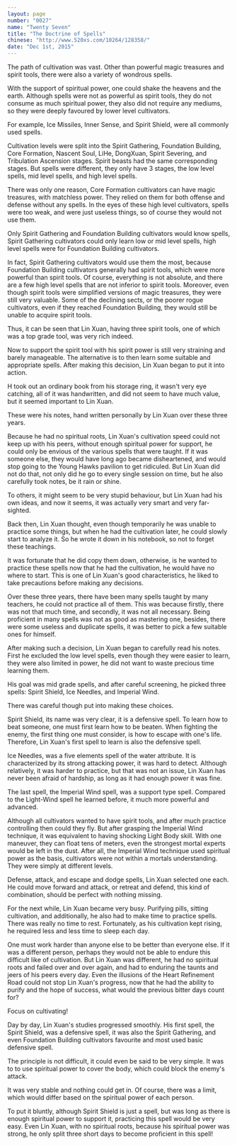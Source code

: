 ```yaml
---
layout: page
number: "0027"
name: "Twenty Seven"
title: "The Doctrine of Spells"
chinese: "http://www.520xs.com/10264/128358/"
date: "Dec 1st, 2015"
---
```


The path of cultivation was vast. Other than powerful magic treasures and spirit tools, there were also a variety of wondrous spells.

With the support of spiritual power, one could shake the heavens and the earth. Although spells were not as powerful as spirit tools, they do not consume as much spiritual power, they also did not require any mediums, so they were deeply favoured by lower level cultivators.

For example, Ice Missiles, Inner Sense, and Spirit Shield, were all commonly used spells.

Cultivation levels were split into the Spirit Gathering, Foundation Building, Core Formation, Nascent Soul, LiHe, DongXuan, Spirit Severing, and Tribulation Ascension stages. Spirit beasts had the same corresponding stages. But spells were different, they only have 3 stages, the low level spells, mid level spells, and high level spells.

There was only one reason, Core Formation cultivators can have magic treasures, with matchless power. They relied on them for both offense and defense without any spells. In the eyes of these high level cultivators, spells were too weak, and were just useless things, so of course they would not use them.

Only Spirit Gathering and Foundation Building cultivators would know spells, Spirit Gathering cultivators could only learn low or mid level spells, high level spells were for Foundation Building cultivators.

In fact, Spirit Gathering cultivators would use them the most, because Foundation Building cultivators generally had spirit tools, which were more powerful than spirit tools. Of course, everything is not absolute, and there are a few high level spells that are not inferior to spirit tools. Moreover, even though spirit tools were simplified versions of magic treasures, they were still very valuable. Some of the declining sects, or the poorer rogue cultivators, even if they reached Foundation Building, they would still be unable to acquire spirit tools.

Thus, it can be seen that Lin Xuan, having three spirit tools, one of which was a top grade tool, was very rich indeed.

Now to support the spirit tool with his spirit power is still very straining and barely manageable. The alternative is to then learn some suitable and appropriate spells. After making this decision, Lin Xuan began to put it into action.

H took out an ordinary book from his storage ring, it wasn't very eye catching, all of it was handwritten, and did not seem to have much value, but it seemed important to Lin Xuan.

These were his notes, hand written personally by Lin Xuan over these three years.

Because he had no spiritual roots, Lin Xuan's cultivation speed could not keep up with his peers, without enough spiritual power for support, he could only be envious of the various spells that were taught. If it was someone else, they would have long ago became disheartened, and would stop going to the Young Hawks pavilion to get ridiculed. But Lin Xuan did not do that, not only did he go to every single session on time, but he also carefully took notes, be it rain or shine.

To others, it might seem to be very stupid behaviour, but Lin Xuan had his own ideas, and now it seems, it was actually very smart and very far-sighted.

Back then, Lin Xuan thought, even though temporarily he was unable to practice some things, but when he had the cultivation later, he could slowly start to analyze it. So he wrote it down in his notebook, so not to forget these teachings.

It was fortunate that he did copy them down, otherwise, is he wanted to practice these spells now that he had the cultivation, he would have no where to start. This is one of Lin Xuan's good characteristics, he liked to take precautions before making any decisions.

Over these three years, there have been many spells taught by many teachers, he could not practice all of them. This was because firstly, there was not that much time, and secondly, it was not all necessary. Being proficient in many spells was not as good as mastering one, besides, there were some useless and duplicate spells, it was better to pick a few suitable ones for himself.

After making such a decision, Lin Xuan began to carefully read his notes. First he excluded the low level spells, even though they were easier to learn, they were also limited in power, he did not want to waste precious time learning them.

His goal was mid grade spells, and after careful screening, he picked three spells: Spirit Shield, Ice Needles, and Imperial Wind.

There was careful though put into making these choices.

Spirit Shield, its name was very clear, it is a defensive spell. To learn how to beat someone, one must first learn how to be beaten. When fighting the enemy, the first thing one must consider, is how to escape with one's life. Therefore, Lin Xuan's first spell to learn is also the defensive spell.

Ice Needles, was a five elements spell of the water attribute. It is characterized by its strong attacking power, it was hard to detect. Although relatively, it was harder to practice, but that was not an issue, Lin Xuan has never been afraid of hardship, as long as it had enough power it was fine.

The last spell, the Imperial Wind spell, was a support type spell. Compared to the Light-Wind spell he learned before, it much more powerful and advanced.

Although all cultivators wanted to have spirit tools, and after much practice controlling then could they fly. But after grasping the Imperial Wind technique, it was equivalent to having shocking Light Body skill. With one maneuver, they can float tens of meters, even the strongest mortal experts would be left in the dust. After all, the Imperial Wind technique used spiritual power as the basis, cultivators were not within a mortals understanding. They were simply at different levels.

Defense, attack, and escape and dodge spells, Lin Xuan selected one each. He could move forward and attack, or retreat and defend, this kind of combination, should be perfect with nothing missing.

For the next while, Lin Xuan became very busy. Purifying pills, sitting cultivation, and additionally, he also had to make time to practice spells. There was really no time to rest. Fortunately, as his cultivation kept rising, he required less and less time to sleep each day.

One must work harder than anyone else to be better than everyone else. If it was a different person, perhaps they would not be able to endure this difficult like of cultivation. But Lin Xuan was different, he had no spiritual roots and failed over and over again, and had to enduring the taunts and jeers of his peers every day. Even the illusions of the Heart Refinement Road could not stop Lin Xuan's progress, now that he had the ability to purify and the hope of success, what would the previous bitter days count for?

Focus on cultivating!

Day by day, Lin Xuan's studies progressed smoothly. His first spell, the Spirit Shield, was a defensive spell, it was also the Spirit Gathering, and even Foundation Building cultivators favourite and most used basic defensive spell.

The principle is not difficult, it could even be said to be very simple. It was to to use spiritual power to cover the body, which could block the enemy's attack.

It was very stable and nothing could get in. Of course, there was a limit, which would differ based on the spiritual power of each person.

To put it bluntly, although Spirit Shield is just a spell, but was long as there is enough spiritual power to support it, practicing this spell would be very easy. Even Lin Xuan, with no spiritual roots, because his spiritual power was strong, he only split three short days to become proficient in this spell!
